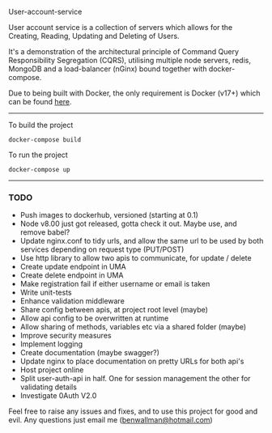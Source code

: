 User-account-service

User account service is a collection of servers which allows for the Creating, Reading, Updating and Deleting of Users.

It's a demonstration of the architectural principle of Command Query Responsibility Segregation (CQRS), utilising multiple node servers, redis, MongoDB and a load-balancer (nGinx) bound together with docker-compose.

Due to being built with Docker, the only requirement is Docker (v17+) which can be found [here](https://www.docker.com/get-docker).


----------

To build the project

```
docker-compose build
```

To run the project

```
docker-compose up
```


----------


### TODO
 - Push images to dockerhub, versioned (starting at 0.1)
 - Node v8.00 just got released, gotta check it out. Maybe use, and remove babel?
 - Update nginx.conf to tidy urls, and allow the same url to be used by both services depending on request type (PUT/POST)
 - Use http library to allow two apis to communicate, for update / delete
 - Create update endpoint in UMA
 - Create delete endpoint in UMA
 - Make registration fail if either username or email is taken
 - Write unit-tests
 - Enhance validation middleware
 - Share config between apis, at project root level (maybe)
 - Allow api config to be overwritten at runtime
 - Allow sharing of methods, variables etc via a shared folder (maybe)
 - Improve security measures
 - Implement logging
 - Create documentation (maybe swagger?)
 - Update nginx to place documentation on pretty URLs for both api's 
 - Host project online
 - Split user-auth-api in half. One for session management the other for validating details
 - Investigate 0Auth V2.0


Feel free to raise any issues and fixes, and to use this project for good and evil. Any questions just email me (benwallman@hotmail.com)
